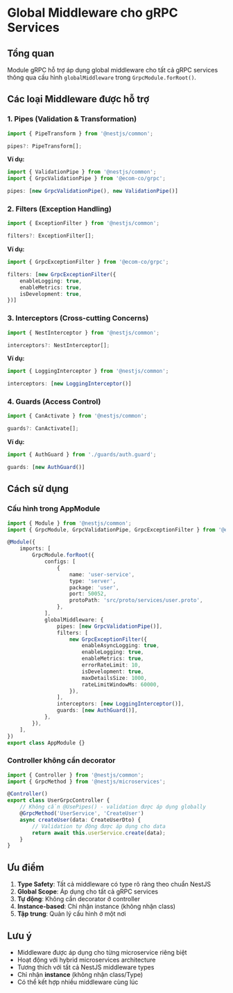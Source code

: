 # Global Middleware cho gRPC Services

## Tổng quan

Module gRPC hỗ trợ áp dụng global middleware cho tất cả gRPC services thông qua cấu hình `globalMiddleware` trong `GrpcModule.forRoot()`.

## Các loại Middleware được hỗ trợ

### 1. Pipes (Validation & Transformation)
```typescript
import { PipeTransform } from '@nestjs/common';

pipes?: PipeTransform[];
```

**Ví dụ:**
```typescript
import { ValidationPipe } from '@nestjs/common';
import { GrpcValidationPipe } from '@ecom-co/grpc';

pipes: [new GrpcValidationPipe(), new ValidationPipe()]
```

### 2. Filters (Exception Handling)
```typescript
import { ExceptionFilter } from '@nestjs/common';

filters?: ExceptionFilter[];
```

**Ví dụ:**
```typescript
import { GrpcExceptionFilter } from '@ecom-co/grpc';

filters: [new GrpcExceptionFilter({
    enableLogging: true,
    enableMetrics: true,
    isDevelopment: true,
})]
```

### 3. Interceptors (Cross-cutting Concerns)
```typescript
import { NestInterceptor } from '@nestjs/common';

interceptors?: NestInterceptor[];
```

**Ví dụ:**
```typescript
import { LoggingInterceptor } from '@nestjs/common';

interceptors: [new LoggingInterceptor()]
```

### 4. Guards (Access Control)
```typescript
import { CanActivate } from '@nestjs/common';

guards?: CanActivate[];
```

**Ví dụ:**
```typescript
import { AuthGuard } from './guards/auth.guard';

guards: [new AuthGuard()]
```

## Cách sử dụng

### Cấu hình trong AppModule

```typescript
import { Module } from '@nestjs/common';
import { GrpcModule, GrpcValidationPipe, GrpcExceptionFilter } from '@ecom-co/grpc';

@Module({
    imports: [
        GrpcModule.forRoot({
            configs: [
                {
                    name: 'user-service',
                    type: 'server',
                    package: 'user',
                    port: 50052,
                    protoPath: 'src/proto/services/user.proto',
                },
            ],
            globalMiddleware: {
                pipes: [new GrpcValidationPipe()],
                filters: [
                    new GrpcExceptionFilter({
                        enableAsyncLogging: true,
                        enableLogging: true,
                        enableMetrics: true,
                        errorRateLimit: 10,
                        isDevelopment: true,
                        maxDetailsSize: 1000,
                        rateLimitWindowMs: 60000,
                    }),
                ],
                interceptors: [new LoggingInterceptor()],
                guards: [new AuthGuard()],
            },
        }),
    ],
})
export class AppModule {}
```

### Controller không cần decorator

```typescript
import { Controller } from '@nestjs/common';
import { GrpcMethod } from '@nestjs/microservices';

@Controller()
export class UserGrpcController {
    // Không cần @UsePipes() - validation được áp dụng globally
    @GrpcMethod('UserService', 'CreateUser')
    async createUser(data: CreateUserDto) {
        // Validation tự động được áp dụng cho data
        return await this.userService.create(data);
    }
}
```

## Ưu điểm

1. **Type Safety**: Tất cả middleware có type rõ ràng theo chuẩn NestJS
2. **Global Scope**: Áp dụng cho tất cả gRPC services
3. **Tự động**: Không cần decorator ở controller
4. **Instance-based**: Chỉ nhận instance (không nhận class)
5. **Tập trung**: Quản lý cấu hình ở một nơi

## Lưu ý

- Middleware được áp dụng cho từng microservice riêng biệt
- Hoạt động với hybrid microservices architecture
- Tương thích với tất cả NestJS middleware types
- Chỉ nhận **instance** (không nhận class/Type)
- Có thể kết hợp nhiều middleware cùng lúc
